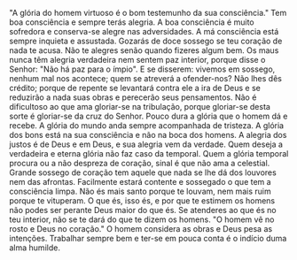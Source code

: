
"A glória do homem virtuoso é o bom testemunho da sua consciência." Tem boa consciência e sempre terás alegria. A boa consciência é muito sofredora e conserva-se alegre nas adversidades. A má consciência está sempre inquieta e assustada. Gozarás de doce sossego se teu coração de nada te acusa. Não te alegres senão quando fizeres algum bem. Os maus nunca têm alegria verdadeira nem sentem paz interior, porque disse o Senhor: "Não há paz para o ímpio". E se disserem: vivemos em sossego, nenhum mal nos acontece; quem se atreverá a ofender-nos? Não lhes dês crédito; porque de repente se levantará contra ele a ira de Deus e se reduzirão a nada suas obras e perecerão seus pensamentos. Não é dificultoso ao que ama gloriar-se na tribulação, porque gloriar-se desta sorte é gloriar-se da cruz do Senhor. Pouco dura a glória que o homem dá e recebe. A glória do mundo anda sempre acompanhada de tristeza. A glória dos bons está na sua consciência e não na boca dos homens. A alegria dos justos é de Deus e em Deus, e sua alegria vem da verdade. Quem deseja a verdadeira e eterna glória não faz caso da temporal. Quem a glória temporal procura ou a não despreza de coração, sinal é que não ama a celestial. Grande sossego de coração tem aquele que nada se lhe dá dos louvores nem das afrontas. Facilmente estará contente e sossegado o que tem a consciência limpa. Não és mais santo porque te louvam, nem mais ruim porque te vituperam. O que és, isso és, e por que te estimem os homens não podes ser perante Deus maior do que és. Se atenderes ao que és no teu interior, não se te dará do que te dizem os homens. "O homem vê no rosto e Deus no coração." O homem considera as obras e Deus pesa as intenções. Trabalhar sempre bem e ter-se em pouca conta é o indício duma alma humilde.

